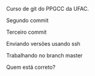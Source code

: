Curso de git do PPGCC da UFAC.

Segundo commit

Terceiro commit

Enviando versões usando ssh

Trabalhando no branch master

Quem está correto?
